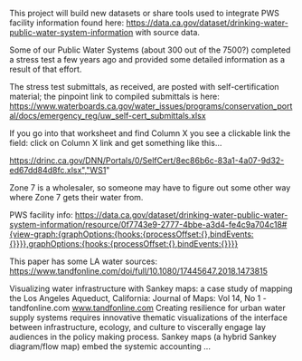 This project will build new datasets or share tools used to integrate PWS facility information found here: https://data.ca.gov/dataset/drinking-water-public-water-system-information
with source data.

Some of our Public Water Systems (about 300 out of the 7500?) completed a stress test a few years ago and provided some detailed information as a result of that effort. 

The stress test submittals, as received, are posted with self-certification material; the pinpoint link to compiled submittals is here: https://www.waterboards.ca.gov/water_issues/programs/conservation_portal/docs/emergency_reg/uw_self-cert_submittals.xlsx  

If you go into that worksheet and find Column X you see a clickable link the field: click on Column X link and get something like this…

 https://drinc.ca.gov/DNN/Portals/0/SelfCert/8ec86b6c-83a1-4a07-9d32-ed67dd84d8fc.xlsx","WS1"

Zone 7 is a wholesaler, so someone may have to figure out some other way where Zone 7 gets their water from.

PWS facility info: https://data.ca.gov/dataset/drinking-water-public-water-system-information/resource/0f7743e9-2777-4bbe-a3d4-fe4c9a704c18#{view-graph:{graphOptions:{hooks:{processOffset:{},bindEvents:{}}}},graphOptions:{hooks:{processOffset:{},bindEvents:{}}}}

This paper has some LA water sources: https://www.tandfonline.com/doi/full/10.1080/17445647.2018.1473815
 
Visualizing water infrastructure with Sankey maps: a case study of mapping the Los Angeles Aqueduct, California: Journal of Maps: Vol 14, No 1 - tandfonline.com
www.tandfonline.com
Creating resilience for urban water supply systems requires innovative thematic visualizations of the interface between infrastructure, ecology, and culture to viscerally engage lay audiences in the policy making process. Sankey maps (a hybrid Sankey diagram/flow map) embed the systemic accounting ...
 
